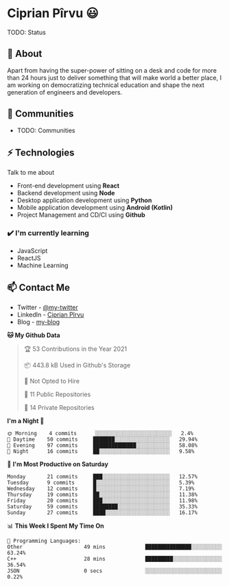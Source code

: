 # Ciprian Pîrvu 😃

TODO: Status

## 🧐 About

Apart from having the super-power of sitting on a desk and code for more than 24 hours just to deliver something that will make world a better place, I am working on democratizing technical education and shape the next generation of engineers and developers.

## 👯 Communities

-   TODO: Communities

## ⚡ Technologies

Talk to me about

-   Front-end development using **React**
-   Backend development using **Node**
-   Desktop application development using **Python**
-   Mobile application development using **Android (Kotlin)**
-   Project Management and CD/CI using **Github**

### ✔️ I'm currently learning

-   JavaScript
-   ReactJS
-   Machine Learning

## 📫 Contact Me

-   Twitter - [@my-twitter]()
-   LinkedIn - [Ciprian Pîrvu](https://www.linkedin.com/in/p%C3%AErvu-ciprian-cristian-4415991b1/)
-   Blog - [my-blog]()

<!--START_SECTION:waka-->
**🐱 My Github Data** 

> 🏆 53 Contributions in the Year 2021
 > 
> 📦 443.8 kB Used in Github's Storage 
 > 
> 🚫 Not Opted to Hire
 > 
> 📜 11 Public Repositories 
 > 
> 🔑 14 Private Repositories  
 > 
**I'm a Night 🦉** 

```text
🌞 Morning    4 commits      ░░░░░░░░░░░░░░░░░░░░░░░░░   2.4% 
🌆 Daytime    50 commits     ███████░░░░░░░░░░░░░░░░░░   29.94% 
🌃 Evening    97 commits     ██████████████░░░░░░░░░░░   58.08% 
🌙 Night      16 commits     ██░░░░░░░░░░░░░░░░░░░░░░░   9.58%

```
📅 **I'm Most Productive on Saturday** 

```text
Monday       21 commits     ███░░░░░░░░░░░░░░░░░░░░░░   12.57% 
Tuesday      9 commits      █░░░░░░░░░░░░░░░░░░░░░░░░   5.39% 
Wednesday    12 commits     █░░░░░░░░░░░░░░░░░░░░░░░░   7.19% 
Thursday     19 commits     ██░░░░░░░░░░░░░░░░░░░░░░░   11.38% 
Friday       20 commits     ███░░░░░░░░░░░░░░░░░░░░░░   11.98% 
Saturday     59 commits     ████████░░░░░░░░░░░░░░░░░   35.33% 
Sunday       27 commits     ████░░░░░░░░░░░░░░░░░░░░░   16.17%

```


📊 **This Week I Spent My Time On** 

```text
💬 Programming Languages: 
Other                    49 mins             ███████████████░░░░░░░░░░   63.24% 
C++                      28 mins             █████████░░░░░░░░░░░░░░░░   36.54% 
JSON                     0 secs              ░░░░░░░░░░░░░░░░░░░░░░░░░   0.22%

```


<!--END_SECTION:waka-->
